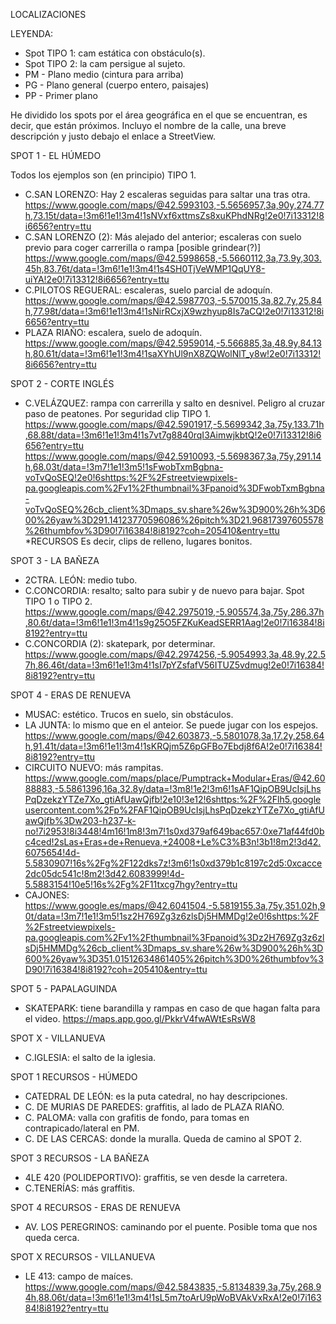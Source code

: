 LOCALIZACIONES

LEYENDA:
- Spot TIPO 1: cam estática con obstáculo(s).
- Spot TIPO 2: la cam persigue al sujeto.
- PM - Plano medio (cintura para arriba)
- PG - Plano general (cuerpo entero, paisajes)
- PP - Primer plano
  
He dividido los spots por el área geográfica en el que se encuentran, es decir, que están próximos.
Incluyo el nombre de la calle, una breve descripción y justo debajo el enlace a StreetView.

SPOT 1 - EL HÚMEDO

Todos los ejemplos son (en principio) TIPO 1.
- C.SAN LORENZO: Hay 2 escaleras seguidas para saltar una tras otra.
https://www.google.com/maps/@42.5993103,-5.5656957,3a,90y,274.77h,73.15t/data=!3m6!1e1!3m4!1sNVxf6xttmsZs8xuKPhdNRg!2e0!7i13312!8i6656?entry=ttu
- C.SAN LORENZO (2): Más alejado del anterior; escaleras con suelo previo para coger carrerilla o rampa [posible grindear(?)]
https://www.google.com/maps/@42.5998658,-5.5660112,3a,73.9y,303.45h,83.76t/data=!3m6!1e1!3m4!1s4SH0TjVeWMP1QqUY8-uiYA!2e0!7i13312!8i6656?entry=ttu
- C.PILOTOS REGUERAL: escaleras, suelo parcial de adoquín. 
https://www.google.com/maps/@42.5987703,-5.570015,3a,82.7y,25.84h,77.98t/data=!3m6!1e1!3m4!1sNirRCxjX9wzhyup8Is7aCQ!2e0!7i13312!8i6656?entry=ttu
- PLAZA RIAÑO: escalera, suelo de adoquín.
https://www.google.com/maps/@42.5959014,-5.566885,3a,48.9y,84.13h,80.61t/data=!3m6!1e1!3m4!1saXYhUl9nX8ZQWolNlT_y8w!2e0!7i13312!8i6656?entry=ttu

SPOT 2 - CORTE INGLÉS

- C.VELÁZQUEZ: rampa con carrerilla y salto en desnivel. Peligro al cruzar paso de peatones. Por seguridad clip TIPO 1.
https://www.google.com/maps/@42.5901917,-5.5699342,3a,75y,133.71h,68.88t/data=!3m6!1e1!3m4!1s7vt7g8840rqI3AimwjkbtQ!2e0!7i13312!8i6656?entry=ttu
https://www.google.com/maps/@42.5910093,-5.5698367,3a,75y,291.14h,68.03t/data=!3m7!1e1!3m5!1sFwobTxmBgbna-voTvQoSEQ!2e0!6shttps:%2F%2Fstreetviewpixels-pa.googleapis.com%2Fv1%2Fthumbnail%3Fpanoid%3DFwobTxmBgbna-voTvQoSEQ%26cb_client%3Dmaps_sv.share%26w%3D900%26h%3D600%26yaw%3D291.14123770596086%26pitch%3D21.96817397605578%26thumbfov%3D90!7i16384!8i8192?coh=205410&entry=ttu
*RECURSOS
Es decir, clips de relleno, lugares bonitos.

SPOT 3 - LA BAÑEZA
- 2CTRA. LEÓN: medio tubo.
- C.CONCORDIA: resalto; salto para subir y de nuevo para bajar. Spot TIPO 1 o TIPO 2.
https://www.google.com/maps/@42.2975019,-5.905574,3a,75y,286.37h,80.6t/data=!3m6!1e1!3m4!1s9g25O5FZKuKeadSERR1Aag!2e0!7i16384!8i8192?entry=ttu
- C.CONCORDIA (2): skatepark, por determinar.
https://www.google.com/maps/@42.2974256,-5.9054993,3a,48.9y,22.57h,86.46t/data=!3m6!1e1!3m4!1sI7pYZsfafV56ITUZ5vdmug!2e0!7i16384!8i8192?entry=ttu

SPOT 4 - ERAS DE RENUEVA

- MUSAC: estético. Trucos en suelo, sin obstáculos.
- LA JUNTA: lo mismo que en el anteior. Se puede jugar con los espejos.
https://www.google.com/maps/@42.603873,-5.5801078,3a,17.2y,258.64h,91.41t/data=!3m6!1e1!3m4!1sKRQjm5Z6pGFBo7Ebdj8f6A!2e0!7i16384!8i8192?entry=ttu
- CIRCUITO NUEVO: más rampitas. https://www.google.com/maps/place/Pumptrack+Modular+Eras/@42.6088883,-5.5861396,16a,32.8y/data=!3m8!1e2!3m6!1sAF1QipOB9UcIsjLhsPqDzekzYTZe7Xo_gtiAfUawQjfb!2e10!3e12!6shttps:%2F%2Flh5.googleusercontent.com%2Fp%2FAF1QipOB9UcIsjLhsPqDzekzYTZe7Xo_gtiAfUawQjfb%3Dw203-h237-k-no!7i2953!8i3448!4m16!1m8!3m7!1s0xd379af649bac657:0xe71af44fd0bc4ced!2sLas+Eras+de+Renueva,+24008+Le%C3%B3n!3b1!8m2!3d42.6075654!4d-5.5830907!16s%2Fg%2F122dks7z!3m6!1s0xd379b1c8197c2d5:0xcacce2dc05dc541c!8m2!3d42.6083999!4d-5.5883154!10e5!16s%2Fg%2F11txcg7hgy?entry=ttu
- CAJONES: https://www.google.es/maps/@42.6041504,-5.5819155,3a,75y,351.02h,90t/data=!3m7!1e1!3m5!1sz2H769Zg3z6zlsDj5HMMDg!2e0!6shttps:%2F%2Fstreetviewpixels-pa.googleapis.com%2Fv1%2Fthumbnail%3Fpanoid%3Dz2H769Zg3z6zlsDj5HMMDg%26cb_client%3Dmaps_sv.share%26w%3D900%26h%3D600%26yaw%3D351.01512634861405%26pitch%3D0%26thumbfov%3D90!7i16384!8i8192?coh=205410&entry=ttu

SPOT 5 - PAPALAGUINDA

- SKATEPARK: tiene barandilla y rampas en caso de que hagan falta para el video.
https://maps.app.goo.gl/PkkrV4fwAWtEsRsW8

SPOT X - VILLANUEVA

- C.IGLESIA: el salto de la iglesia. 

SPOT 1 RECURSOS - HÚMEDO
- CATEDRAL DE LEÓN: es la puta catedral, no hay descripciones.
- C. DE MURIAS DE PAREDES: graffitis, al lado de PLAZA RIAÑO.
- C. PALOMA: valla con grafitis de fondo, para tomas en contrapicado/lateral en PM.
- C. DE LAS CERCAS: donde la muralla. Queda de camino al SPOT 2.

SPOT 3 RECURSOS - LA BAÑEZA
- 4LE 420 (POLIDEPORTIVO): graffitis, se ven desde la carretera.
- C.TENERÍAS: más graffitis.

SPOT 4 RECURSOS - ERAS DE RENUEVA
- AV. LOS PEREGRINOS: caminando por el puente. Posible toma que nos queda cerca.

SPOT X RECURSOS - VILLANUEVA

- LE 413: campo de maíces.
https://www.google.com/maps/@42.5843835,-5.8134839,3a,75y,268.94h,88.06t/data=!3m6!1e1!3m4!1sL5m7toArU9pWoBVAkVxRxA!2e0!7i16384!8i8192?entry=ttu

